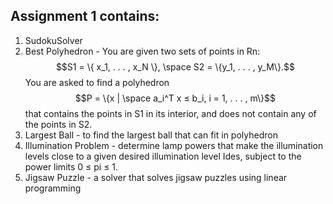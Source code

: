 ## Assignment 1 contains:
1. SudokuSolver 
2. Best Polyhedron - You are given two sets of points in Rn: $$S1 = \{ x_1, . . . , x_N \}, \space S2 = \{y_1, . . . , y_M\}.$$
You are asked to find a polyhedron$$P = \{x | \space a_i^T x ≤ b_i, i = 1, . . . , m\}$$that contains the points in S1 in its interior, and does not contain any of the points in S2.
3. Largest Ball - to find the largest ball that can fit in polyhedron
4. Illumination Problem - determine lamp powers that make the illumination levels close to a given desired illumination level Ides, subject to the power limits 0 ≤ pi ≤ 1.
5. Jigsaw Puzzle - a solver that solves jigsaw puzzles using linear programming